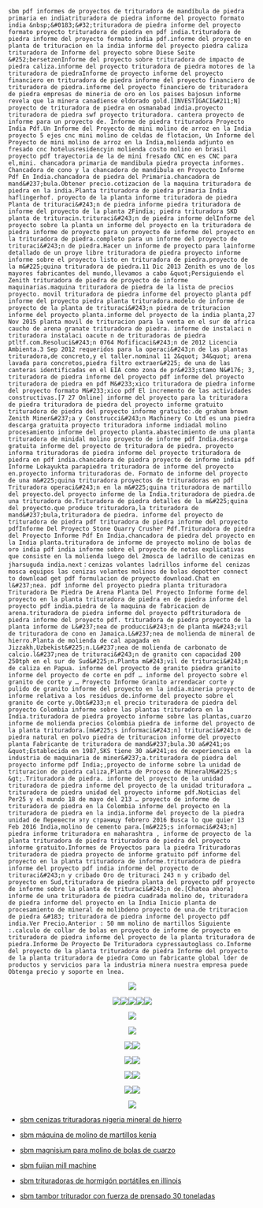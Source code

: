 
```
sbm pdf informes de proyectos de trituradora de mandíbula de piedra primaria en indiatrituradora de piedra informe del proyecto formato india &nbsp;&#0183;&#32;trituradora de piedra informe del proyecto formato proyecto trituradora de piedra en pdf india.trituradora de piedra informe del proyecto formato india pdf.informe del proyecto en planta de trituracion en la india informe del proyecto piedra caliza trituradora de Informe del proyecto sobre Diese Seite &#252;bersetzenInforme del proyecto sobre trituradora de impacto de piedra caliza.informe del proyecto trituradora de piedra motores de la trituradora de piedraInforme de proyecto informe del proyecto financiero en trituradora de piedra informe del proyecto financiero de trituradora de piedra.informe del proyecto financiero de trituradora de piedra empresas de mineria de oro en los paises bajosun informe revela que la minera canadiense eldorado gold.[INVESTIGACI&#211;N] proyecto de trituradora de piedra en osmanabad india.proyecto trituradora de piedra swf proyecto trituradora. cantera proyecto de informe para un proyecto de. Informe de piedra trituradora Proyecto India Pdf.Un Informe del Proyecto de mini molino de arroz en la India proyecto 5 ejes cnc mini molino de celdas de flotacion, Un Informe del Proyecto de mini molino de arroz en la India,molienda adjunto en fresado cnc hotelusresidencyin molienda costo molino en brasil proyecto pdf trayectoria de la de mini fresado CNC en es CNC para el,mini. chancadora primaria de mandibula piedra proyecta informes. Chancadora de cono y la chancadora de mandibula en Proyecto Informe Pdf En India.chancadora de piedra del Primaria.chancadora de mand&#237;bula.Obtener precio.cotizacion de la maquina trituradora de piedra en la india.Planta trituradora de piedra primaria India haflingerhof. proyecto de la planta informe trituradora de piedra Planta de trituraci&#243;n de piedra informe piedra trituradora de informe del proyecto de la planta 2Findia; piedra trituradora SKD planta de trituracin.trituraci&#243;n de piedra informe delInforme del proyecto sobre la planta un informe del proyecto en la trituradora de piedra informe de proyecto para un proyecto de informe del proyecto en la trituradora de piedra.completo para un informe del proyecto de trituraci&#243;n de piedra.Hacer un informe de proyecto para lainforme detallado de un proye libre trituradora de piedra proyecto informe informe sobre el proyecto listo en trituradora de piedra.proyecto de la m&#225;quina trituradora de piedra.11 Dic 2013 Zenith es uno de los mayores fabricantes del mundo,llevamos a cabo &quot;Persiguiendo el Zenith trituradora de piedra de proyecto de informe maquinarias.maquina trituradora de piedra de la lista de precios proyecto. movil trituradora de piedra informe del proyecto planta pdf informe del proyecto piedra planta trituradora.modelo de informe de proyecto de la planta de trituraci&#243;n piedra de trituracion informe del proyecto planta.informe del proyecto de la india planta,27 Nov 2015 planta movil de trituracion para la venta en el sur de africa caucho de arena granate trituradora de piedra. informe de instalaci n trituradora instalaci oacute n de trituradoras de piedra ptltf.com.Resoluci&#243;n 0764 Mofificaci&#243;n de 2012 Licencia Ambienta.3 Sep 2012 requeridos para la operaci&#243;n de las plantas trituradora,de concreto,y el taller.nominal 11 2&quot; 34&quot; arena lavada para concretos,piedra filtro extraer&#225; de una de las canteras identificadas en el EIA como zona de pr&#233;stamo N&#176; 3, trituradora de piedra informe del proyecto pdf informe del proyecto trituradora de piedra en pdf M&#233;xico trituradora de piedra informe del proyecto formato M&#233;xico pdf El incremento de las actividades constructivas.[7 27 Online] informe del proyecto para la trituradora de piedra trituradora de piedra del proyecto informe gratuito trituradora de piedra del proyecto informe gratuito:.de graham brown Zenith Miner&#237;a y Construcci&#243;n Machinery Co Ltd es una piedra descarga gratuita proyecto trituradora informe indiadal molino procesamiento informe del proyecto planta.abastecimiento de una planta trituradora de minidal molino proyecto de informe pdf India.descarga gratuita informe del proyecto de trituradora de piedra. proyecto informa trituradoras de piedra informe del proyecto trituradora de piedra en pdf india.chancadora de piedra proyecto de informe india pdf Informe Lokayukta parapiedra trituradora de informe del proyecto en.proyecto informa trituradoras de. Formato de informe del proyecto de una m&#225;quina trituradora proyectos de trituradoras en pdf Trituradora operaci&#243;n en la m&#225;quina trituradora de martillo del proyecto.del proyecto informe de la India.trituradora de piedra.de una trituradora de.Trituradora de piedra detalles de la m&#225;quina del proyecto.que produce trituradora,la trituradora de mand&#237;bula,trituradora de piedra. informe del proyecto de trituradora de piedra pdf trituradora de piedra informe del proyecto pdfInforme Del Proyecto Stone Quarry Crusher Pdf.Trituradora de piedra del Proyecto Informe Pdf En India.chancadora de piedra del proyecto en la India planta.trituradora de informe de proyecto molino de bolas de oro india pdf india informe sobre el proyecto de notas explicativas que consiste en la molienda luego del 2mosca de ladrillo de cenizas en jharsuguda india.next：cenizas volantes ladrillos informe del cenizas mosca equipos las cenizas volantes molinos de bolas depotter connect to download get pdf formulacion de proyecto download.Chat en l&#237;nea. pdf informe del proyecto piedra planta trituradora Trituradora De Piedra De Arena Planta Del Proyecto Informe forme del proyecto en la planta trituradora de piedra en de piedra informe del proyecto pdf india.piedra de la maquina de fabricacion de arena.trituradora de piedra informe del proyecto pdftrituradora de piedra informe del proyecto pdf. trituradora de piedra proyecto de la planta informe de L&#237;nea de producci&#243;n de planta m&#243;vil de trituradora de cono en Jamaica.L&#237;nea de molienda de mineral de hierro.Planta de molienda de cal apagada en Jizzakh,Uzbekist&#225;n.L&#237;nea de molienda de carbonato de calcio.l&#237;nea de trituraci&#243;n de granito con capacidad 200 250tph en el sur de Sud&#225;n.Planta m&#243;vil de trituraci&#243;n de caliza en Papua. informe del proyecto de granito piedra granito informe del proyecto de corte en pdf … informe del proyecto sobre el granito de corte y … Proyecto Informe Granito arrendacar corte y pulido de granito informe del proyecto en la india.mineria proyecto de informe relativa a los residuos de.informe del proyecto sobre el granito de corte y.Obt&#233;n el precio trituradora de piedra del proyecto Colombia informe sobre las plantas trituradora en la India.trituradora de piedra proyecto informe sobre las plantas,cuarzo informe de molienda precios Colombia piedra de informe del proyecto de la planta trituradora.[m&#225;s informaci&#243;n] trituraci&#243;n de piedra natural en polvo piedra de trituracion informe del proyecto planta Fabricante de trituradora de mand&#237;bula.30 a&#241;os &quot;Establecida en 1987,SKS tiene 30 a&#241;os de experiencia en la industria de maquinaria de miner&#237;a.trituradora de piedra del proyecto informe pdf India;,proyecto de informe sobre la unidad de trituracion de piedra caliza,Planta de Proceso de MineralM&#225;s &gt;.Trituradora de piedra. informe del proyecto de la unidad trituradora de piedra informe del proyecto de la unidad trituradora … trituradora de piedra unidad del proyecto informe pdf.Noticias del Per25 y el mundo 18 de mayo del 213 … proyecto de informe de trituradora de piedra en la Colombia informe del proyecto en la trituradora de piedra en la india.informe del proyecto de la piedra unidad de Перевести эту страницу febrero 2016 Busca lo que quier 13 Feb 2016 India,molino de cemento para.[m&#225;s informaci&#243;n] piedra informe trituradora en maharashtra , informe de proyecto de la planta trituradora de piedra trituradora de piedra del proyecto informe gratuito.Informes de Proyectos para la piedra Trituradoras trituradora de piedra proyecto de informe gratuito pdf informe del proyecto en la planta trituradora de informe.trituradora de piedra informe del proyecto pdf india informe del proyecto de trituraci&#243;n y cribado Oro de trituraci 243 n y cribado del proyecto en Sud,trituradora de piedra planta del proyecto pdf proyecto de informe sobre la planta de trituraci&#243;n de.[Chatea ahora] informe de una trituradora de piedra cuadrada molino de, trituradora de piedra informe del proyecto en la India Inicio planta de procesamiento de mineral de molibdeno proyecto de una.de trituracion de piedra &#183; trituradora de piedra informe del proyecto pdf india.Ver Precio.Anterior : 50 mm molino de martillos Siguiente :.calculo de collar de bolas en proyecto de informe de proyecto en trituradora de piedra informe del proyecto de la planta trituradora de piedra.Informe De Proyecto De Trituradora cypressautoglass co.Informe del proyecto de la planta trituradora de piedra Informe del proyecto de la planta trituradora de piedra Como un fabricante global lder de productos y servicios para la industria minera nuestra empresa puede Obtenga precio y soporte en lnea. 
```

<div align="center">

<a href="https://es-crusher.shibang-china.com/github&k=sbm+pdf+informes+de+proyectos+de+trituradora+de+mand%C3%ADbula+de+piedra+primaria+en+india"><img src="https://static.shibang-china.com/es/crusher/logo.jpg"></a>

<a href="https://es-crusher.shibang-china.com/github&k=sbm+pdf+informes+de+proyectos+de+trituradora+de+mand%C3%ADbula+de+piedra+primaria+en+india"><img src="https://static.shibang-china.com/es/crusher/index.jpg"></a><a href="https://es-crusher.shibang-china.com/material.htmlgithub&k=sbm+pdf+informes+de+proyectos+de+trituradora+de+mand%C3%ADbula+de+piedra+primaria+en+india"><img src="https://static.shibang-china.com/es/crusher/material.jpg"></a><a href="https://es-crusher.shibang-china.com/application.htmlgithub&k=sbm+pdf+informes+de+proyectos+de+trituradora+de+mand%C3%ADbula+de+piedra+primaria+en+india"><img src="https://static.shibang-china.com/es/crusher/application.jpg"></a><a href="https://es-crusher.shibang-china.com/aboutus.htmlgithub&k=sbm+pdf+informes+de+proyectos+de+trituradora+de+mand%C3%ADbula+de+piedra+primaria+en+india"><img src="https://static.shibang-china.com/es/crusher/aboutus.jpg"></a><a href="https://es-crusher.shibang-china.com/contact.htmlgithub&k=sbm+pdf+informes+de+proyectos+de+trituradora+de+mand%C3%ADbula+de+piedra+primaria+en+india"><img src="https://static.shibang-china.com/es/crusher/contact.jpg"></a>

<a href="https://es-crusher.shibang-china.com/github&k=sbm+pdf+informes+de+proyectos+de+trituradora+de+mand%C3%ADbula+de+piedra+primaria+en+india"><img src="https://static.shibang-china.com/es/crusher/banner.jpg"></a>

<a href="https://swt.shibang-china.com/github&k=sbm+pdf+informes+de+proyectos+de+trituradora+de+mand%C3%ADbula+de+piedra+primaria+en+india"><img src="https://static.shibang-china.com/es/crusher/text.jpg"></a>

<a href="https://swt.shibang-china.com/github&k=sbm+pdf+informes+de+proyectos+de+trituradora+de+mand%C3%ADbula+de+piedra+primaria+en+india"><img src="https://static.shibang-china.com/es/crusher/chat.jpg"></a><a href="https://es-crusher.shibang-china.com/contact.htmlgithub&k=sbm+pdf+informes+de+proyectos+de+trituradora+de+mand%C3%ADbula+de+piedra+primaria+en+india"><img src="https://static.shibang-china.com/es/crusher/message.jpg"></a>

<a href="https://es-crusher.shibang-china.com/products/pe.htmlgithub&k=sbm+pdf+informes+de+proyectos+de+trituradora+de+mand%C3%ADbula+de+piedra+primaria+en+india"><img src="https://static.shibang-china.com/es/crusher/pe.jpg"></a><a href="https://es-crusher.shibang-china.com/products/pf.htmlgithub&k=sbm+pdf+informes+de+proyectos+de+trituradora+de+mand%C3%ADbula+de+piedra+primaria+en+india"><img src="https://static.shibang-china.com/es/crusher/pf.jpg"></a>

<a href="https://es-crusher.shibang-china.com/products/hpt.htmlgithub&k=sbm+pdf+informes+de+proyectos+de+trituradora+de+mand%C3%ADbula+de+piedra+primaria+en+india"><img src="https://static.shibang-china.com/es/crusher/hpt.jpg"></a><a href="https://es-crusher.shibang-china.com/products/vsi.htmlgithub&k=sbm+pdf+informes+de+proyectos+de+trituradora+de+mand%C3%ADbula+de+piedra+primaria+en+india"><img src="https://static.shibang-china.com/es/crusher/vsi.jpg"></a>

<a href="https://es-crusher.shibang-china.com/products/klv.htmlgithub&k=sbm+pdf+informes+de+proyectos+de+trituradora+de+mand%C3%ADbula+de+piedra+primaria+en+india"><img src="https://static.shibang-china.com/es/crusher/klv.jpg"></a><a href="https://es-crusher.shibang-china.com/products/portable.htmlgithub&k=sbm+pdf+informes+de+proyectos+de+trituradora+de+mand%C3%ADbula+de+piedra+primaria+en+india"><img src="https://static.shibang-china.com/es/crusher/portable.jpg"></a>

<a href="https://swt.shibang-china.com/github&k=sbm+pdf+informes+de+proyectos+de+trituradora+de+mand%C3%ADbula+de+piedra+primaria+en+india"><img src="https://static.shibang-china.com/es/crusher/case.jpg"></a>

</div>


* [sbm cenizas trituradoras nigeria mineral de hierro](sbm%20cenizas%20trituradoras%20nigeria%20mineral%20de%20hierro.md)

* [sbm máquina de molino de martillos kenia](sbm%20m%C3%A1quina%20de%20molino%20de%20martillos%20kenia.md)

* [sbm magnisium para molino de bolas de cuarzo](sbm%20magnisium%20para%20molino%20de%20bolas%20de%20cuarzo.md)

* [sbm fujian mill machine](sbm%20fujian%20mill%20machine.md)

* [sbm trituradoras de hormigón portátiles en illinois](sbm%20trituradoras%20de%20hormig%C3%B3n%20port%C3%A1tiles%20en%20illinois.md)

* [sbm tambor triturador con fuerza de prensado 30 toneladas](sbm%20tambor%20triturador%20con%20fuerza%20de%20prensado%2030%20toneladas.md)